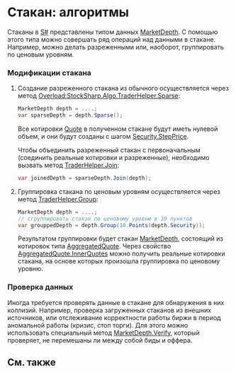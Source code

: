 # Стакан: алгоритмы

Стаканы в [S\#](StockSharpAbout.md) представлены типом данных [MarketDepth](xref:StockSharp.BusinessEntities.MarketDepth). С помощью этого типа можно совершать ряд операций над данными в стакане. Например, можно делать разреженными или, наоборот, группировать по ценовым уровням. 

### Модификации стакана

1. Создание разреженного стакана из обычного осуществляется через метод [Overload:StockSharp.Algo.TraderHelper.Sparse](xref:Overload:StockSharp.Algo.TraderHelper.Sparse): 

   ```cs
   MarketDepth depth = ....;
   var sparseDepth = depth.Sparse();
   ```

   Все котировки [Quote](xref:StockSharp.BusinessEntities.Quote) в полученном стакане будут иметь нулевой объем, и они будут созданы с шагом [Security.StepPrice](xref:StockSharp.BusinessEntities.Security.StepPrice). 

   Чтобы объединить разреженный стакан с первоначальным (соединить реальные котировки и разреженные), необходимо вызвать метод [TraderHelper.Join](xref:StockSharp.Algo.TraderHelper.Join): 

   ```cs
   var joinedDepth = sparseDepth.Join(depth);
   ```
2. Группировка стакана по ценовым уровням осуществляется через метод [TraderHelper.Group](xref:StockSharp.Algo.TraderHelper.Group): 

   ```cs
   MarketDepth depth = ....;
   // сгруппировать стакан по ценовому уровню в 10 пунктов
   var grouppedDepth = depth.Group(10.Points(depth.Security));
   ```

   Результатом группировки будет стакан [MarketDepth](xref:StockSharp.BusinessEntities.MarketDepth), состоящий из котировок типа [AggregatedQuote](xref:StockSharp.BusinessEntities.AggregatedQuote). Через свойство [AggregatedQuote.InnerQuotes](xref:StockSharp.BusinessEntities.AggregatedQuote.InnerQuotes) можно получить реальные котировки стакана, на основе которых произошла группировка по ценовому уровню. 

### Проверка данных

Иногда требуется проверять данные в стакане для обнаружения в них коллизий. Например, проверка загруженных стаканов из внешних источников, или отслеживание корректности работы биржи в период аномальной работы (кризис, стоп торги). Для этого можно использовать специальный метод [MarketDepth.Verify](xref:StockSharp.BusinessEntities.MarketDepth.Verify), который проверяет, не перемешаны ли между собой биды и оффера. 

## См. также
